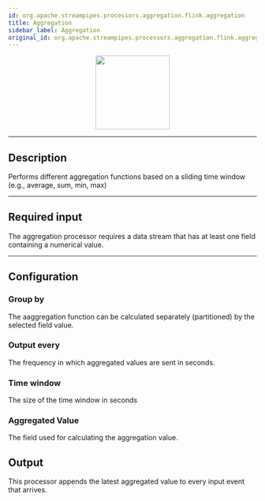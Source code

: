 ```yaml
---
id: org.apache.streampipes.processors.aggregation.flink.aggregation
title: Aggregation
sidebar_label: Aggregation
original_id: org.apache.streampipes.processors.aggregation.flink.aggregation
---
```


<!--
  ~ Licensed to the Apache Software Foundation (ASF) under one or more
  ~ contributor license agreements.  See the NOTICE file distributed with
  ~ this work for additional information regarding copyright ownership.
  ~ The ASF licenses this file to You under the Apache License, Version 2.0
  ~ (the "License"); you may not use this file except in compliance with
  ~ the License.  You may obtain a copy of the License at
  ~
  ~    http://www.apache.org/licenses/LICENSE-2.0
  ~
  ~ Unless required by applicable law or agreed to in writing, software
  ~ distributed under the License is distributed on an "AS IS" BASIS,
  ~ WITHOUT WARRANTIES OR CONDITIONS OF ANY KIND, either express or implied.
  ~ See the License for the specific language governing permissions and
  ~ limitations under the License.
  ~
  -->



<p align="center"> 
    <img src="/docs/img/pipeline-elements/org.apache.streampipes.processors.aggregation.flink.aggregation/icon.png" width="150px;" class="pe-image-documentation"/>
</p>

***

## Description

Performs different aggregation functions based on a sliding time window (e.g., average, sum, min, max)

***

## Required input

The aggregation processor requires a data stream that has at least one field containing a numerical value.

***

## Configuration

### Group by
The aaggregation function can be calculated separately (partitioned) by the selected field value. 

### Output every
The frequency in which aggregated values are sent in seconds.

### Time window
The size of the time window in seconds

### Aggregated Value
The field used for calculating the aggregation value.

## Output

This processor appends the latest aggregated value to every input event that arrives.
